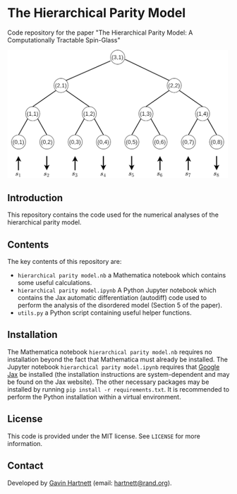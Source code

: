 # The Hierarchical Parity Model
Code repository for the paper "The Hierarchical Parity Model: A Computationally Tractable Spin-Glass"

<img src="figures/binary_tree_with_background.png" alt="comparison" width="500"/>

## Introduction
This repository contains the code used for the numerical analyses of the hierarchical parity model.

## Contents
The key contents of this repository are:
- `hierarchical parity model.nb` a Mathematica notebook which contains some useful calculations.
- `hierarchical parity model.ipynb` A Python Jupyter notebook which contains the Jax automatic differentiation (autodiff) code used to perform the analysis of the disordered model (Section 5 of the paper).
- `utils.py` a Python script containing useful helper functions.

## Installation
The Mathematica notebook `hierarchical parity model.nb` requires no installation beyond the fact that Mathematica must already be installed. The Jupyter notebook `hierarchical parity model.ipynb` requires that [Google Jax](https://github.com/google/jax) be installed (the installation instructions are system-dependent and may be found on the Jax website). The other necessary packages may be installed by running `pip install -r requirements.txt`. It is recommended to perform the Python installation within a virtual environment.

## License
This code is provided under the MIT license. See `LICENSE` for more information.

## Contact
Developed by [Gavin Hartnett](https://www.rand.org/about/people/h/hartnett_gavin_s.html) (email: hartnett@rand.org).
